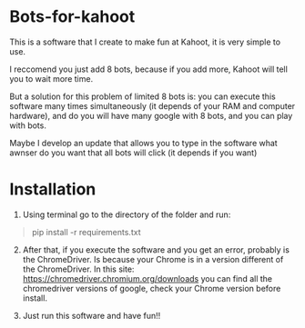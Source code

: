# Bots-for-kahoot
This is a software that I create to make fun at Kahoot, it is very simple to use.

I reccomend you just add 8 bots, because if you add more, Kahoot will tell you to wait more time.

But a solution for this problem of limited 8 bots is: you can execute this software many times simultaneously (it depends of your RAM and computer hardware), and do you will have many google with 8 bots, and you can play with bots.

Maybe I develop an update that allows you to type in the software what awnser do you want that all bots will click (it depends if you want)


# Installation 

1. Using terminal go to the directory of the folder and run:

> pip install -r requirements.txt


2. After that, if you execute the software and you get an error, probably is the ChromeDriver. Is because your Chrome is in a version different of the ChromeDriver.
In this site:  https://chromedriver.chromium.org/downloads  you can find all the chromedriver versions of google, check your Chrome version before install.



3. Just run this software and have fun!!

